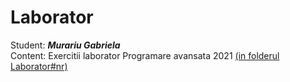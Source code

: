 # Laborator
Student: <b> <i> Murariu Gabriela </i> </b>
<br />
Content:  Exercitii laborator Programare avansata 2021 <u>(in folderul Laborator#nr)</u>
